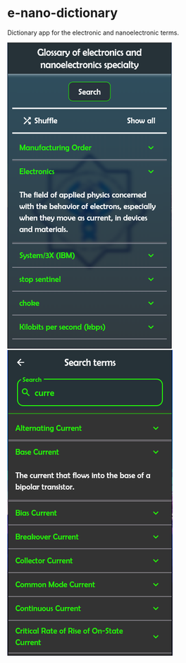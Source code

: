 # e-nano-dictionary

Dictionary app for the electronic and nanoelectronic terms.


![Getting Started](./ui1.png)
![Getting Started](ui2.png)